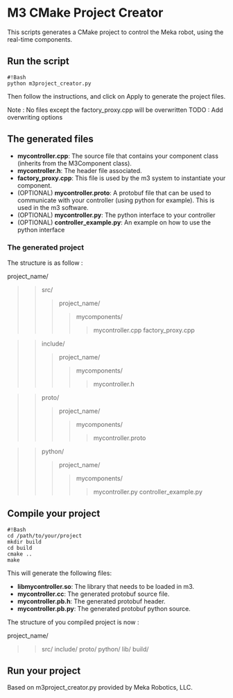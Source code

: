 # M3 CMake Project Creator #

This scripts generates a CMake project to control the Meka robot, using the real-time components.
## Run the script ##
```
#!Bash
python m3project_creator.py
```
Then follow the instructions, and click on Apply to generate the project files.

Note : No files except the factory_proxy.cpp will be overwritten
TODO : Add overwriting options

## The generated files ##

* **mycontroller.cpp**: The source file that contains your component class (inherits from the M3Component class).
* **mycontroller.h**: The header file associated.
* **factory_proxy.cpp**: This file is used by the m3 system to instantiate your component.
* (OPTIONAL) **mycontroller.proto**: A protobuf file that can be used to communicate with your controller (using python for example). This is used in the m3 software.
* (OPTIONAL) **mycontroller.py**: The python interface to your controller
* (OPTIONAL) **controller_example.py**: An example on how to use the python interface

### The generated project ###
The structure is as follow :
>
project_name/
>>src/
>>>project_name/
>>>>mycomponents/
>>>>>mycontroller.cpp 
>>>>>factory_proxy.cpp 

>>include/
>>>project_name/
>>>>mycomponents/
>>>>>mycontroller.h

>>proto/
>>>project_name/
>>>>mycomponents/
>>>>>mycontroller.proto

>>python/
>>>project_name/
>>>>mycomponents/
>>>>>mycontroller.py
>>>>>controller_example.py
>

## Compile your project ##

```
#!Bash
cd /path/to/your/project
mkdir build
cd build
cmake ..
make
```
This will generate the following files:

* **libmycontroller.so**: The library that needs to be loaded in m3.
* **mycontroller.cc**: The generated protobuf source file.
* **mycontroller.pb.h**: The generated protobuf header.
* **mycontroller.pb.py**: The generated protobuf python source.

The structure of you compiled project is now : 
>
project_name/
>>src/
>>include/
>>proto/
>>python/
>>lib/
>>build/
>


## Run your project ##



Based on m3project_creator.py provided by Meka Robotics, LLC.
